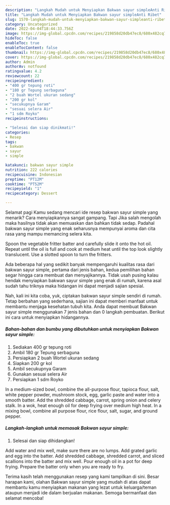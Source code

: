 ```yaml
---
description: "Langkah Mudah untuk Menyiapkan Bakwan sayur simpleAnti Ribet"
title: "Langkah Mudah untuk Menyiapkan Bakwan sayur simpleAnti Ribet"
slug: 1570-langkah-mudah-untuk-menyiapkan-bakwan-sayur-simpleanti-ribet
category: Uncategorized
date: 2022-04-04T18:44:33.756Z
image: https://img-global.cpcdn.com/recipes/219858d20db47ec8/680x482cq70/bakwan-sayur-simple-foto-resep-utama.jpg
hideToc: false
enableToc: true
enableTocContent: false
thumbnail: https://img-global.cpcdn.com/recipes/219858d20db47ec8/680x482cq70/bakwan-sayur-simple-foto-resep-utama.jpg
cover: https://img-global.cpcdn.com/recipes/219858d20db47ec8/680x482cq70/bakwan-sayur-simple-foto-resep-utama.jpg
author: Admin
authorAv: notfound
ratingvalue: 4.2
reviewcount: 22
recipeingredient:
- "400 gr tepung roti"
- "180 gr Tepung serbaguna"
- "2 buah Wortel ukuran sedang"
- "200 gr kol"
- "secukupnya Garam"
- "sesuai selera Air"
- "1 sdm Royko"
recipeinstructions:

- "Selesai dan siap dinikmati!"
categories:
- Resep
tags:
- bakwan
- sayur
- simple

katakunci: bakwan sayur simple 
nutrition: 222 calories
recipecuisine: Indonesian
preptime: "PT12M"
cooktime: "PT52M"
recipeyield: "1"
recipecategory: Dessert

---
```



Selamat pagi Kamu sedang mencari ide resep bakwan sayur simple yang menarik? Cara menyiapkannya sangat gampang. Tapi Jika salah mengolah maka hasilnya tidak akan memuaskan dan bahkan tidak sedap. Padahal bakwan sayur simple yang enak seharusnya mempunyai aroma dan cita rasa yang mampu memancing selera kita.


Spoon the vegetable fritter batter and carefully slide it onto the hot oil. Repeat until the oil is full and cook at medium heat until the top look slightly translucent. Use a slotted spoon to turn the fritters.

Ada beberapa hal yang sedikit banyak mempengaruhi kualitas rasa dari bakwan sayur simple, pertama dari jenis bahan, kedua pemilihan bahan segar hingga cara membuat dan menyajikannya. Tidak usah pusing kalau hendak menyiapkan bakwan sayur simple yang enak di rumah, karena asal sudah tahu triknya maka hidangan ini dapat menjadi sajian spesial.


Nah, kali ini kita coba, yuk, ciptakan bakwan sayur simple sendiri di rumah. Tetap berbahan yang sederhana, sajian ini dapat memberi manfaat untuk membantu menjaga kesehatan tubuh kita. Anda dapat membuat Bakwan sayur simple menggunakan 7 jenis bahan dan 0 langkah pembuatan. Berikut ini cara untuk menyiapkan hidangannya.

<!--inarticleads1-->

##### Bahan-bahan dan bumbu yang dibutuhkan untuk menyiapkan Bakwan sayur simple:

1. Sediakan 400 gr tepung roti
1. Ambil 180 gr Tepung serbaguna
1. Persiapkan 2 buah Wortel ukuran sedang
1. Siapkan 200 gr kol
1. Ambil secukupnya Garam
1. Gunakan sesuai selera Air
1. Persiapkan 1 sdm Royko


In a medium-sized bowl, combine the all-purpose flour, tapioca flour, salt, white pepper powder, mushroom stock, egg, garlic paste and water into a smooth batter. Add the shredded cabbage, carrot, spring onion and celery stalk. In a wok, heat enough oil for deep frying over medium high heat. In a mixing bowl, combine all purpose flour, rice flour, salt, sugar, and ground pepper. 

<!--inarticleads2-->

##### Langkah-langkah untuk memasak Bakwan sayur simple:


1. Selesai dan siap dihidangkan!

Add water and mix well, make sure there are no lumps. Add grated garlic and egg into the batter. Add shredded cabbage, shredded carrot, and sliced scallions into the batter and mix well. Pour enough oil in a pot for deep frying. Prepare the batter only when you are ready to fry. 

Terima kasih telah menggunakan resep yang kami tampilkan di sini. Besar harapan kami, olahan Bakwan sayur simple yang mudah di atas dapat membantu kamu menyiapkan makanan yang lezat untuk keluarga/teman ataupun menjadi ide dalam berjualan makanan. Semoga bermanfaat dan selamat mencoba!
